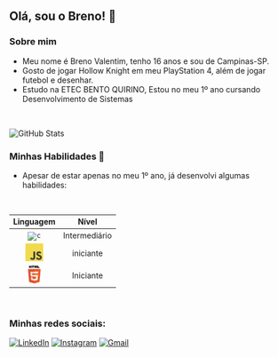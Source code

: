 ## Olá, sou o Breno! 👋
<h3>Sobre mim</h3>
<ul>
  <li>Meu nome é Breno Valentim, tenho 16 anos e sou de Campinas-SP.</li>
  <li>Gosto de jogar Hollow Knight em meu PlayStation 4, além de jogar futebol e desenhar.</li>
  <li>Estudo na ETEC BENTO QUIRINO, Estou no meu 1º ano cursando Desenvolvimento de Sistemas</li>
</ul>
<br>

![GitHub Stats](https://github-readme-stats.vercel.app/api?username=Baumzin&theme=transparent&bg_color=000&border_color=30A3DC&show_icons=true&icon_color=30A3DC&title_color=E94D5F&text_color=FFF)

<h3>Minhas Habilidades 🚀</h3>
<ul>
  <li>Apesar de estar apenas no meu 1º ano, já desenvolvi algumas habilidades: </li>
</ul>
<br>

Linguagem | Nível
:--------:|:-----:
<code><img height="32" src="https://cdn.iconscout.com/icon/free/png-512/c-programming-569564.png" alt="c"/></code>         |Intermediário
<code><img height="32" src="https://raw.githubusercontent.com/github/explore/80688e429a7d4ef2fca1e82350fe8e3517d3494d/topics/javascript/javascript.png" alt="Javascript"/></code>|iniciante
<code><img height="32" src="https://raw.githubusercontent.com/github/explore/80688e429a7d4ef2fca1e82350fe8e3517d3494d/topics/html/html.png" alt="HTML5"/></code>      |Iniciante
<br>
<h3><b>Minhas redes sociais:</b></h3>

[![LinkedIn](https://img.shields.io/badge/LinkedIn-0077B5?style=for-the-badge&logo=linkedin&logoColor=white)](https://www.linkedin.com/in/breno-valentim-2752a4310/)
[![Instagram](https://img.shields.io/badge/-Instagram-%23E4405F?style=for-the-badge&logo=instagram&logoColor=white)](https://www.instagram.com/baumzin/)
[![Gmail](https://img.shields.io/badge/Gmail-333333?style=for-the-badge&logo=gmail&logoColor=red)](mailto:brenosuvale@gmail.com)



